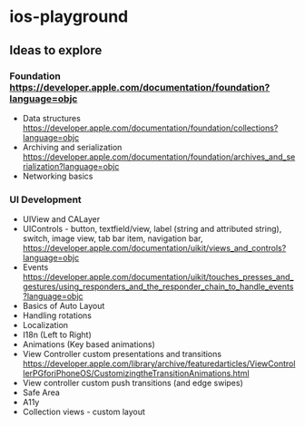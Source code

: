 # ios-playground

## Ideas to explore 
### Foundation https://developer.apple.com/documentation/foundation?language=objc
* Data structures https://developer.apple.com/documentation/foundation/collections?language=objc
* Archiving and serialization https://developer.apple.com/documentation/foundation/archives_and_serialization?language=objc
* Networking basics 
### UI Development
* UIView and CALayer
* UIControls - button, textfield/view, label (string and attributed string), switch, image view, tab bar item, navigation bar, https://developer.apple.com/documentation/uikit/views_and_controls?language=objc
* Events https://developer.apple.com/documentation/uikit/touches_presses_and_gestures/using_responders_and_the_responder_chain_to_handle_events?language=objc
* Basics of Auto Layout
* Handling rotations
* Localization
* I18n (Left to Right)
* Animations (Key based animations)
* View Controller custom presentations and transitions https://developer.apple.com/library/archive/featuredarticles/ViewControllerPGforiPhoneOS/CustomizingtheTransitionAnimations.html
* View controller custom push transitions (and edge swipes)
* Safe Area
* A11y
* Collection views - custom layout
